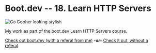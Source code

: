 # Boot.dev -- 18. Learn HTTP Servers

![Go Gopher looking stylish](https://storage.googleapis.com/qvault-webapp-dynamic-assets/course_assets/3elNhQu.png)

My work as part of the boot.dev Learn HTTP Servers course.

[Check out boot.dev (with a referal from me)](https://wzl.to/boot.dev)  ***-or-*** [Check it out, without a referal](https://wzl.to/boot.dev_noref)
